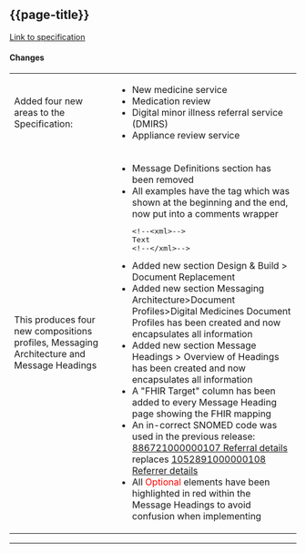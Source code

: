 ## {{page-title}}

[Link to specification](https://developer.nhs.uk/apis/digitalmedicines-1.2.0-private-beta/)

#### Changes

<table data-responsive>
    <tbody>
        <tr>
            <td class="nhsd-m-table__highlighted-items">Added four new areas to the Specification:</td>
            <td>
                <ul>
                    <li>New medicine service</li>
                    <li>Medication review</li>
                    <li>Digital minor illness referral service (DMIRS)</li>
                    <li>Appliance review service</li>
                </ul>
            </td>
        </tr>
        <tr>
            <td class="nhsd-m-table__highlighted-items">This produces four new compositions profiles, Messaging Architecture and Message Headings</td>
            <td>
                <ul>
                    <li>Message Definitions section has been removed</li>
                    <li>All examples have the <xml> tag which was shown at the beginning and the end, now put into a comments wrapper<br /><pre>&lt;!--&lt;xml&gt;--&gt;<br>Text<br>&lt;!--&lt;/xml&gt;--&gt;</pre></li>
                    <li>Added new section Design & Build > Document Replacement</li>
                    <li>Added new section Messaging Architecture>Document Profiles>Digital Medicines Document Profiles has been created and now encapsulates all information</li>
                    <li>Added new section Message Headings > Overview of Headings has been created and now encapsulates all information</li>
                    <li>A "FHIR Target" column has been added to every Message Heading page showing the FHIR mapping</li>
                    <li>An in-correct SNOMED code was used in the previous release: <a href="https://termbrowser.nhs.uk/?perspective=full&conceptId1=886721000000107">886721000000107 Referral details</a> replaces <a href="https://termbrowser.nhs.uk/?perspective=full&conceptId1=1052891000000108">1052891000000108 Referrer details</a></li>
                    <li>All <span style="color:red;">Optional</span> elements have been highlighted in red within the Message Headings to avoid confusion when implementing</li>
                </ul>
            </td>
        </tr>
    </tbody>
</table>

---